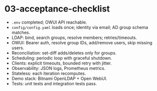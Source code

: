 # 03-acceptance-checklist

- `.env` completed; OWUI API reachable.
- `config/config.yaml` loads once; identity via email; AD group schema matches.
- LDAP: bind, search groups, resolve members; retries/timeouts.
- OWUI: Bearer auth, resolve group IDs, add/remove users, skip missing users.
- Reconciliation: set-diff adds/deletes only for groups.
- Scheduling: periodic loop with graceful shutdown.
- Clients: explicit timeouts, bounded retry with jitter.
- Observability: JSON logs, Prometheus metrics.
- Stateless: each iteration recomputes.
- Demo stack: Bitnami OpenLDAP + Open WebUI.
- Tests: unit tests and integration tests pass.
